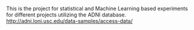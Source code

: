 This is the project for statistical and Machine Learning based experiments for different projects utilizing the ADNI database.
http://adni.loni.usc.edu/data-samples/access-data/


